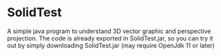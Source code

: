 # SolidTest
A simple java program to understand 3D vector graphic and perspective projection.
The code is already exported in SolidTest.jar, so you can try it out by simply downloading SolidTest.jar (may require OpenJdk 11 or later)
